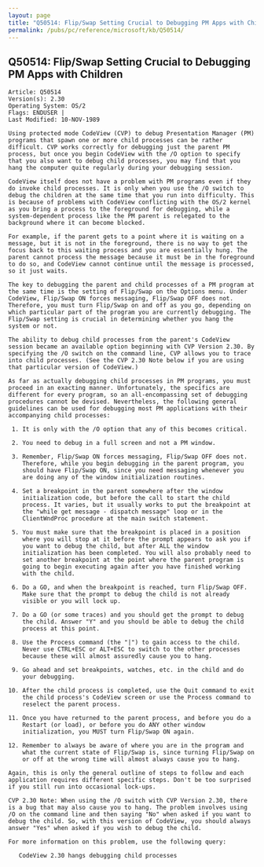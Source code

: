 ```yaml
---
layout: page
title: "Q50514: Flip/Swap Setting Crucial to Debugging PM Apps with Children"
permalink: /pubs/pc/reference/microsoft/kb/Q50514/
---
```


## Q50514: Flip/Swap Setting Crucial to Debugging PM Apps with Children

	Article: Q50514
	Version(s): 2.30
	Operating System: OS/2
	Flags: ENDUSER |
	Last Modified: 10-NOV-1989
	
	Using protected mode CodeView (CVP) to debug Presentation Manager (PM)
	programs that spawn one or more child processes can be rather
	difficult. CVP works correctly for debugging just the parent PM
	process, but once you begin CodeView with the /O option to specify
	that you also want to debug child processes, you may find that you
	hang the computer quite regularly during your debugging session.
	
	CodeView itself does not have a problem with PM programs even if they
	do invoke child processes. It is only when you use the /O switch to
	debug the children at the same time that you run into difficulty. This
	is because of problems with CodeView conflicting with the OS/2 kernel
	as you bring a process to the foreground for debugging, while a
	system-dependent process like the PM parent is relegated to the
	background where it can become blocked.
	
	For example, if the parent gets to a point where it is waiting on a
	message, but it is not in the foreground, there is no way to get the
	focus back to this waiting process and you are essentially hung. The
	parent cannot process the message because it must be in the foreground
	to do so, and CodeView cannot continue until the message is processed,
	so it just waits.
	
	The key to debugging the parent and child processes of a PM program at
	the same time is the setting of Flip/Swap on the Options menu. Under
	CodeView, Flip/Swap ON forces messaging, Flip/Swap OFF does not.
	Therefore, you must turn Flip/Swap on and off as you go, depending on
	which particular part of the program you are currently debugging. The
	Flip/Swap setting is crucial in determining whether you hang the
	system or not.
	
	The ability to debug child processes from the parent's CodeView
	session became an available option beginning with CVP Version 2.30. By
	specifying the /O switch on the command line, CVP allows you to trace
	into child processes. (See the CVP 2.30 Note below if you are using
	that particular version of CodeView.)
	
	As far as actually debugging child processes in PM programs, you must
	proceed in an exacting manner. Unfortunately, the specifics are
	different for every program, so an all-encompassing set of debugging
	procedures cannot be devised. Nevertheless, the following general
	guidelines can be used for debugging most PM applications with their
	accompanying child processes:
	
	 1. It is only with the /O option that any of this becomes critical.
	
	 2. You need to debug in a full screen and not a PM window.
	
	 3. Remember, Flip/Swap ON forces messaging, Flip/Swap OFF does not.
	    Therefore, while you begin debugging in the parent program, you
	    should have Flip/Swap ON, since you need messaging whenever you
	    are doing any of the window initialization routines.
	
	 4. Set a breakpoint in the parent somewhere after the window
	    initialization code, but before the call to start the child
	    process. It varies, but it usually works to put the breakpoint at
	    the "while get message - dispatch message" loop or in the
	    ClientWndProc procedure at the main switch statement.
	
	 5. You must make sure that the breakpoint is placed in a position
	    where you will stop at it before the prompt appears to ask you if
	    you want to debug the child, but after ALL the window
	    initialization has been completed. You will also probably need to
	    set another breakpoint at the point where the parent program is
	    going to begin executing again after you have finished working
	    with the child.
	
	 6. Do a GO, and when the breakpoint is reached, turn Flip/Swap OFF.
	    Make sure that the prompt to debug the child is not already
	    visible or you will lock up.
	
	 7. Do a GO (or some traces) and you should get the prompt to debug
	    the child. Answer "Y" and you should be able to debug the child
	    process at this point.
	
	 8. Use the Process command (the "|") to gain access to the child.
	    Never use CTRL+ESC or ALT+ESC to switch to the other processes
	    because these will almost assuredly cause you to hang.
	
	 9. Go ahead and set breakpoints, watches, etc. in the child and do
	    your debugging.
	
	10. After the child process is completed, use the Quit command to exit
	    the child process's CodeView screen or use the Process command to
	    reselect the parent process.
	
	11. Once you have returned to the parent process, and before you do a
	    Restart (or load), or before you do ANY other window
	    initialization, you MUST turn Flip/Swap ON again.
	
	12. Remember to always be aware of where you are in the program and
	    what the current state of Flip/Swap is, since turning Flip/Swap on
	    or off at the wrong time will almost always cause you to hang.
	
	Again, this is only the general outline of steps to follow and each
	application requires different specific steps. Don't be too surprised
	if you still run into occasional lock-ups.
	
	CVP 2.30 Note: When using the /O switch with CVP Version 2.30, there
	is a bug that may also cause you to hang. The problem involves using
	/O on the command line and then saying "No" when asked if you want to
	debug the child. So, with this version of CodeView, you should always
	answer "Yes" when asked if you wish to debug the child.
	
	For more information on this problem, use the following query:
	
	   CodeView 2.30 hangs debugging child processes

